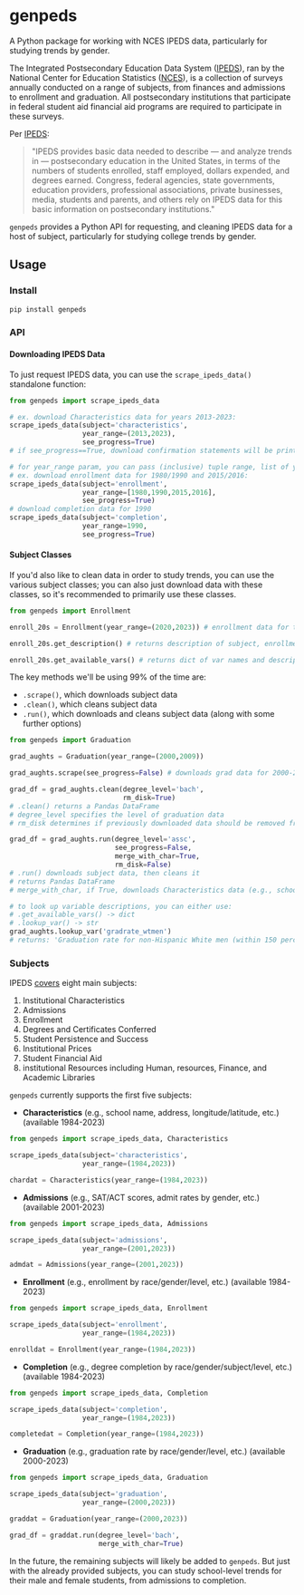 # genpeds
A Python package for working with NCES IPEDS data, particularly for studying trends by gender.

The Integrated Postsecondary Education Data System ([IPEDS](https://nces.ed.gov/ipeds/about-ipeds)), ran by the National Center for Education Statistics ([NCES](https://nces.ed.gov/)), is a collection of surveys annually conducted on a range of subjects, from finances and admissions to enrollment and graduation. All postsecondary institutions that participate in federal student aid financial aid programs are required to participate in these surveys.

Per [IPEDS](https://nces.ed.gov/ipeds/about-ipeds):
> "IPEDS provides basic data needed to describe — and analyze trends in — postsecondary education in the United States, in terms of the numbers of students enrolled, staff employed, dollars expended, and degrees earned. Congress, federal agencies, state governments, education providers, professional associations, private businesses, media, students and parents, and others rely on IPEDS data for this basic information on postsecondary institutions." 

`genpeds` provides a Python API for requesting, and cleaning IPEDS data for a host of subject, particularly for studying college trends by gender.

## Usage

### Install
```bash
pip install genpeds
```

### API

#### Downloading IPEDS Data
To just request IPEDS data, you can use the `scrape_ipeds_data()` standalone function:

```python
from genpeds import scrape_ipeds_data

# ex. download Characteristics data for years 2013-2023:
scrape_ipeds_data(subject='characteristics', 
                  year_range=(2013,2023),
                  see_progress=True)
# if see_progress==True, download confirmation statements will be printed

# for year_range param, you can pass (inclusive) tuple range, list of years, or single year
# ex. download enrollment data for 1980/1990 and 2015/2016:
scrape_ipeds_data(subject='enrollment', 
                  year_range=[1980,1990,2015,2016],
                  see_progress=True)
# download completion data for 1990
scrape_ipeds_data(subject='completion', 
                  year_range=1990,
                  see_progress=True)
```

#### Subject Classes
If you'd also like to clean data in order to study trends, you can use the various subject classes; you can also just download data with these classes, so it's recommended to primarily use these classes.

```python
from genpeds import Enrollment

enroll_20s = Enrollment(year_range=(2020,2023)) # enrollment data for the 20s

enroll_20s.get_description() # returns description of subject, enrollment in this case

enroll_20s.get_available_vars() # returns dict of var names and descriptions
```

The key methods we'll be using 99% of the time are:

- `.scrape()`, which downloads subject data
- `.clean()`, which cleans subject data
- `.run()`, which downloads and cleans subject data (along with some further options)

```python
from genpeds import Graduation

grad_aughts = Graduation(year_range=(2000,2009)) 

grad_aughts.scrape(see_progress=False) # downloads grad data for 2000-2009

grad_df = grad_aughts.clean(degree_level='bach',
                            rm_disk=True)
# .clean() returns a Pandas DataFrame 
# degree_level specifies the level of graduation data
# rm_disk determines if previously downloaded data should be removed from disk after data is cleaned and returned in a DataFrame

grad_df = grad_aughts.run(degree_level='assc',
                          see_progress=False,
                          merge_with_char=True,
                          rm_disk=False)
# .run() downloads subject data, then cleans it
# returns Pandas DataFrame
# merge_with_char, if True, downloads Characteristics data (e.g., school names, addresses) and merges with subject data

# to look up variable descriptions, you can either use:
# .get_available_vars() -> dict
# .lookup_var() -> str
grad_aughts.lookup_var('gradrate_wtmen')
# returns: 'Graduation rate for non-Hispanic White men (within 150 percent of normal time taken to graduate).'
```

### Subjects
IPEDS [covers](https://nces.ed.gov/ipeds/about-ipeds) eight main subjects:
1. Institutional Characteristics
2. Admissions
3. Enrollment
4. Degrees and Certificates Conferred
5. Student Persistence and Success
6. Institutional Prices
7. Student Financial Aid
8. institutional Resources including Human, resources, Finance, and Academic Libraries

`genpeds` currently supports the first five subjects:

- **Characteristics** (e.g., school name, address, longitude/latitude, etc.) (available 1984-2023)
```python
from genpeds import scrape_ipeds_data, Characteristics

scrape_ipeds_data(subject='characteristics',
                  year_range=(1984,2023))

chardat = Characteristics(year_range=(1984,2023))
```
- **Admissions** (e.g., SAT/ACT scores, admit rates by gender, etc.) (available 2001-2023)
```python
from genpeds import scrape_ipeds_data, Admissions

scrape_ipeds_data(subject='admissions',
                  year_range=(2001,2023))

admdat = Admissions(year_range=(2001,2023))
```
- **Enrollment** (e.g., enrollment by race/gender/level, etc.) (available 1984-2023)
```python
from genpeds import scrape_ipeds_data, Enrollment

scrape_ipeds_data(subject='enrollment',
                  year_range=(1984,2023))

enrolldat = Enrollment(year_range=(1984,2023))
```
- **Completion** (e.g., degree completion by race/gender/subject/level, etc.) (available 1984-2023)
```python
from genpeds import scrape_ipeds_data, Completion

scrape_ipeds_data(subject='completion',
                  year_range=(1984,2023))

completedat = Completion(year_range=(1984,2023))
```
- **Graduation** (e.g., graduation rate by race/gender/level, etc.) (available 2000-2023)
```python
from genpeds import scrape_ipeds_data, Graduation

scrape_ipeds_data(subject='graduation',
                  year_range=(2000,2023))

graddat = Graduation(year_range=(2000,2023))

grad_df = graddat.run(degree_level='bach',
                      merge_with_char=True)
```

In the future, the remaining subjects will likely be added to `genpeds`. But just with the already provided subjects, you can study school-level trends for their male and female students, from admissions to completion.
